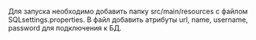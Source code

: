 Для запуска необходимо добавить папку src/main/resources с файлом SQLsettings.properties.
В файл добавить атрибуты url, name, username, password для подключения к БД.
